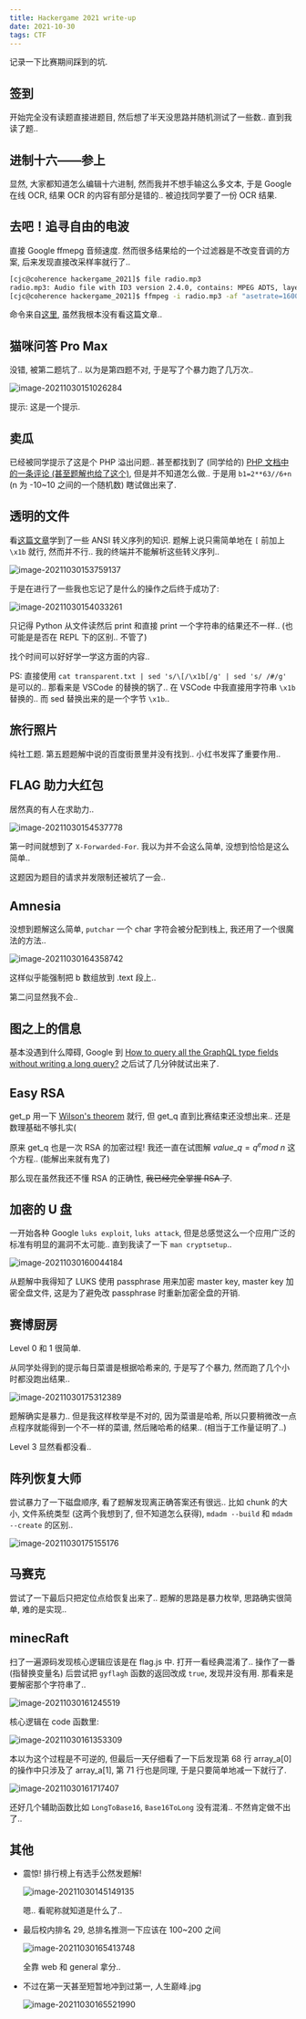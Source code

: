 ```yaml
---
title: Hackergame 2021 write-up
date: 2021-10-30
tags: CTF
---
```


记录一下比赛期间踩到的坑.

<!-- more -->

## 签到

开始完全没有读题直接进题目, 然后想了半天没思路并随机测试了一些数.. 直到我读了题..

## 进制十六——参上

显然, 大家都知道怎么编辑十六进制, 然而我并不想手输这么多文本, 于是 Google 在线 OCR, 结果 OCR 的内容有部分是错的.. 被迫找同学要了一份 OCR 结果.

## 去吧！追寻自由的电波

直接 Google ffmepg 音频速度. 然而很多结果给的一个过滤器是不改变音调的方案, 后来发现直接改采样率就行了..

```bash
[cjc@coherence hackergame_2021]$ file radio.mp3 
radio.mp3: Audio file with ID3 version 2.4.0, contains: MPEG ADTS, layer III, v1, 128 kbps, 48 kHz, Stereo
[cjc@coherence hackergame_2021]$ ffmpeg -i radio.mp3 -af "asetrate=16000" radio_output.mp3
```

命令来自[这里](http://johnriselvato.com/ffmpeg-how-to-change-the-pitch-sample-rate-of-an-audio-track-mp3/), 虽然我根本没有看这篇文章..

## 猫咪问答 Pro Max

没错, 被第二题坑了.. 以为是第四题不对, 于是写了个暴力跑了几万次..

![image-20211030151026284](./image-20211030151026284.png)

提示: 这是一个提示.

## 卖瓜

已经被同学提示了这是个 PHP 溢出问题.. 甚至都找到了 (同学给的) [PHP 文档中的一条评论 (甚至题解也给了这个)](https://www.php.net/manual/zh/language.types.integer.php#125251), 但是并不知道怎么做.. 于是用 `b1=2**63//6+n` (n 为 -10~10 之间的一个随机数) 瞎试做出来了.

## 透明的文件

看[这篇文章](https://learnku.com/articles/26231)学到了一些 ANSI 转义序列的知识. 题解上说只需简单地在 `[` 前加上 `\x1b` 就行, 然而并不行.. 我的终端并不能解析这些转义序列..

![image-20211030153759137](./image-20211030153759137.png)

于是在进行了一些我也忘记了是什么的操作之后终于成功了:

![image-20211030154033261](./image-20211030154033261.png)

只记得 Python 从文件读然后 print 和直接 print 一个字符串的结果还不一样.. (也可能是是否在 REPL 下的区别.. 不管了)

找个时间可以好好学一学这方面的内容..

PS: 直接使用 `cat transparent.txt | sed 's/\[/\x1b[/g' | sed 's/ /#/g'` 是可以的.. 那看来是 VSCode 的替换的锅了.. 在 VSCode 中我直接用字符串 `\x1b` 替换的.. 而 sed 替换出来的是一个字节 `\x1b`..

## 旅行照片

纯社工题. 第五题题解中说的百度街景里并没有找到.. 小红书发挥了重要作用..

## FLAG 助力大红包

居然真的有人在求助力..

![image-20211030154537778](./image-20211030154537778.png)

第一时间就想到了 `X-Forwarded-For`. 我以为并不会这么简单, 没想到恰恰是这么简单..

这题因为题目的请求并发限制还被坑了一会..

## Amnesia

没想到题解这么简单, `putchar` 一个 char 字符会被分配到栈上, 我还用了一个很魔法的方法..

![image-20211030164358742](./image-20211030164358742.png)

这样似乎能强制把 b 数组放到 .text 段上..

第二问显然我不会..

## 图之上的信息

基本没遇到什么障碍, Google 到 [How to query all the GraphQL type fields without writing a long query?](https://stackoverflow.com/questions/34199982/how-to-query-all-the-graphql-type-fields-without-writing-a-long-query) 之后试了几分钟就试出来了.

## Easy RSA

get_p 用一下 [Wilson's theorem](https://en.wikipedia.org/wiki/Wilson%27s_theorem) 就行, 但 get_q 直到比赛结束还没想出来.. 还是数理基础不够扎实(

原来 get_q 也是一次 RSA 的加密过程! 我还一直在试图解 $value\_q = q^e mod\ n$ 这个方程.. (能解出来就有鬼了)

那么现在虽然我还不懂 RSA 的正确性, ~~我已经完全掌握 RSA 了~~.

## 加密的 U 盘

一开始各种 Google `luks exploit`, `luks attack`, 但是总感觉这么一个应用广泛的标准有明显的漏洞不太可能.. 直到我读了一下 `man cryptsetup`..

![image-20211030160044184](./image-20211030160044184.png)

从题解中我得知了 LUKS 使用 passphrase 用来加密 master key, master key 加密全盘文件, 这是为了避免改 passphrase 时重新加密全盘的开销.

## 赛博厨房

Level 0 和 1 很简单.

从同学处得到的提示每日菜谱是根据哈希来的, 于是写了个暴力, 然而跑了几个小时都没跑出结果..

![image-20211030175312389](./image-20211030175312389.png)

题解确实是暴力.. 但是我这样枚举是不对的, 因为菜谱是哈希, 所以只要稍微改一点点程序就能得到一个不一样的菜谱, 然后赌哈希的结果.. (相当于工作量证明了..)

Level 3 显然看都没看..

## 阵列恢复大师

尝试暴力了一下磁盘顺序, 看了题解发现离正确答案还有很远.. 比如 chunk 的大小, 文件系统类型 (这两个我想到了, 但不知道怎么获得), `mdadm --build` 和 `mdadm --create` 的区别..

![image-20211030175155176](./image-20211030175155176.png)

## 马赛克

尝试了一下最后只把定位点给恢复出来了.. 题解的思路是暴力枚举, 思路确实很简单, 难的是实现..

## minecRaft

扫了一遍源码发现核心逻辑应该是在 flag.js 中. 打开一看经典混淆了.. 操作了一番 (指替换变量名) 后尝试把 `gyflagh` 函数的返回改成 `true`, 发现并没有用. 那看来是要解密那个字符串了..

![image-20211030161245519](./image-20211030161245519.png)

核心逻辑在 code 函数里:

![image-20211030161353309](./image-20211030161353309.png)

本以为这个过程是不可逆的, 但最后一天仔细看了一下后发现第 68 行 array_a[0] 的操作中只涉及了 array_a[1], 第 71 行也是同理, 于是只要简单地减一下就行了.

![image-20211030161717407](./image-20211030161717407.png)

还好几个辅助函数比如 `LongToBase16`, `Base16ToLong` 没有混淆.. 不然肯定做不出了..

## 其他

- 震惊! 排行榜上有选手公然发题解!

  ![image-20211030145149135](./image-20211030145149135.png)

  嗯.. 看昵称就知道是什么了..

- 最后校内排名 29, 总排名推测一下应该在 100~200 之间

  ![image-20211030165413748](./image-20211030165413748.png)

  全靠 web 和 general 拿分..

- 不过在第一天甚至短暂地冲到过第一, 人生巅峰.jpg

  ![image-20211030165521990](./image-20211030165521990.png)

  

